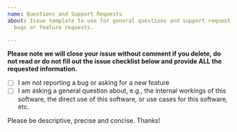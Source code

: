 ```yaml
---
name: Questions and Support Requests
about: Issue template to use for general questions and support request that are not
  bugs or feature requests.

---
```


**Please note we will close your issue without comment if you delete, do not read or do not fill out the issue checklist below and provide ALL the requested information.**

- [ ] I am not reporting a bug or asking for a new feature
- [ ] I am asking a general question about, e.g., the internal workings of this software, the direct use of this software, or use cases for this software, etc.

Please be descriptive, precise and concise. Thanks!
